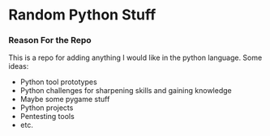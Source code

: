# Random Python Stuff
### Reason For the Repo
This is a repo for adding anything I would like in the python language. Some ideas:
- Python tool prototypes
- Python challenges for sharpening skills and gaining knowledge
- Maybe some pygame stuff
- Python projects
- Pentesting tools
- etc.
